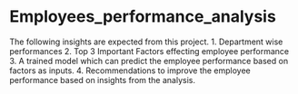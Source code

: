 # Employees_performance_analysis
The following insights are expected from this project. 1. Department wise performances 2. Top 3 Important Factors effecting employee performance 3. A trained model which can predict the employee performance based on factors as inputs. 4. Recommendations to improve the employee performance based on insights from the analysis. 

